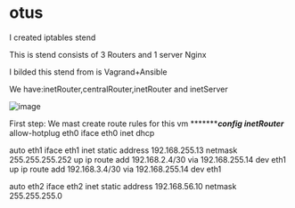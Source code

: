 # otus
I created iptables stend

This is stend consists of 3 Routers and 1 server Nginx

I bilded this stend from is Vagrand+Ansible

We have:inetRouter,centralRouter,inetRouter and inetServer

![image](https://github.com/tulamelkii/otus/assets/130311206/82bc1d27-2460-444f-b171-abab798267ed)

First step: We mast create route rules for this vm
********************************************config inetRouter*************************************
allow-hotplug eth0
iface eth0 inet dhcp

auto eth1
iface eth1 inet static
      address 192.168.255.13
      netmask 255.255.255.252
up ip route add 192.168.2.4/30 via 192.168.255.14 dev eth1
up ip route add 192.168.3.4/30 via 192.168.255.14 dev eth1 

auto eth2
iface eth2 inet static
      address 192.168.56.10
      netmask 255.255.255.0

